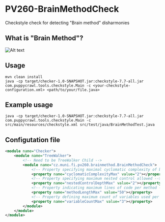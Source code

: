 # PV260-BrainMethodCheck
Checkstyle check for detecting "Brain method" disharmonies

## What is "Brain Method"?

![Alt text](https://preview.ibb.co/dzECtF/brain_method.png)

## Usage

```shell
mvn clean install
java -cp target/checker-1.0-SNAPSHOT.jar:checkstyle-7.7-all.jar com.puppycrawl.tools.checkstyle.Main -c <your-checkstyle-configuration.xml> <path/to/your/file.java>
```

## Example usage

```shell
java -cp target/checker-1.0-SNAPSHOT.jar:checkstyle-7.7-all.jar com.puppycrawl.tools.checkstyle.Main -c src/main/resources/checkstyle.xml src/test/java/BrainMethodTest.java 
```
## Configutation file

```xml
<module name="Checker">
    <module name="TreeWalker">
        <!-- Need to be TreeWalker Child -->
        <module name="cz.muni.fi.pv260.brainmethod.BrainMethodCheck">
            <!-- Property specifying maximal cyclomatic complexity of brain method --> 
            <property name="cyclomaticComplexityMax" value="2"></property>
            <!-- Property specifying maximum nested control allowed -->
            <property name="nestedControlDepthMax" value="2"></property>
            <!-- Property indicating maximum lines of code per method -->
            <property name="methodLengthMax" value="50"></property>
            <!-- Property defining maximum count of variables used per method -->
            <property name="variableCountMax" value="3"></property>
        </module>
    </module>
</module>
```
